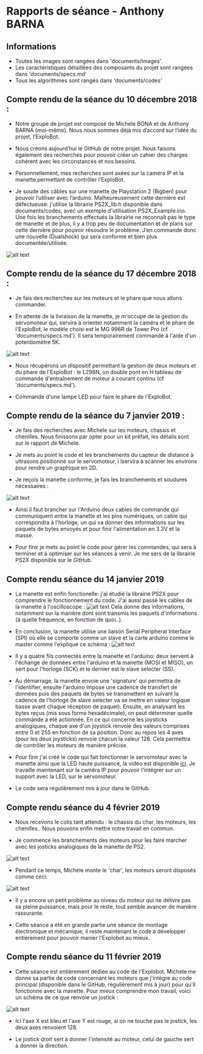 # Rapports de séance - Anthony BARNA

## Informations

* Toutes les images sont rangées dans 'documents/images'.
* Les caractéristiques détaillées des composants du projet sont rangées dans 'documents/specs.md'
* Tous les algorithmes sont rangés dans 'documents/codes'

## Compte rendu de la séance du 10 décembre 2018 :

* Notre groupe de projet est composé de Michele BONA et de Anthony BARNA (moi-même). Nous nous sommes déjà mis d’accord sur l’idée du projet, l’ExploBot.

* Nous créons aujourd’hui le GitHub de notre projet. Nous faisons également des recherches pour pouvoir créer un cahier des charges cohérent avec les circonstances et nos besoins.

* Personnellement, mes recherches sont axées sur la caméra IP et la manette permettant de contrôler l’ExploBot.

* Je soude des câbles sur une manette de Playstation 2 (Bigben) pour pouvoir l’utiliser avec l’arduino. Malheureusement cette dernière est défectueuse: j'utilise la librairie PS2X_lib.h disponible dans documents/codes, avec un exemple d'utilisation PS2X_Example.ino. Une fois les branchements effectués la librairie ne reconnaît pas le type de manette et de plus, il y a trop peu de documentation et de plans sur cette dernière pour pouvoir résoudre le problème. J’en commande donc une nouvelle (Dualshock) qui sera conforme et bien plus documentée/utilisée.

![alt text](https://raw.githubusercontent.com/MicheleBona/PEIP2_Arduino_ExploBot/master/documents/images/soudure2.jpg)

## Compte rendu de la séance du 17 décembre 2018 :

* Je fais des recherches sur les moteurs et le phare que nous allons commander.

* En attente de la livraison de la manette, je m'occupe de la gestion du servomoteur qui, servira à orienter notamment la caméra et le phare de l'ExploBot, le modèle choisi est le MG 996R de Tower Pro (cf 'documents/specs.md').
Il sera temporairement commandé à l'aide d'un potentiomètre 5K.

![alt text](https://raw.githubusercontent.com/MicheleBona/PEIP2_Arduino_ExploBot/master/documents/images/servo1.jpg)

* Nous récupérons un dispositif permettant la gestion de deux moteurs et du phare de l'ExploBot : le L298N, un double pont en H tableau de commande d'entraînement de moteur à courant continu (cf 'documents/specs.md').

* Commande d'une lampe LED pour faire le phare de l'ExploBot.

## Compte rendu de la séance du 7 janvier 2019 :

* Je fais des recherches avec Michele sur les moteurs, chassis et chenilles. Nous finissons par opter pour un kit préfait, les détails sont sur le rapport de Michele.

* Je mets au point le code et les branchements du capteur de distance à ultrasons positionné sur le servomoteur, i lservira à scanner les environs pour rendre un graphique en 2D.

* Je reçois la manette conforme, je fais les branchements et soudures nécessaires : 

![alt text](https://raw.githubusercontent.com/MicheleBona/PEIP2_Arduino_ExploBot/master/documents/images/branchement%20manette.jpg)

* Ainsi il faut brancher sur l'Arduino deux cables de commande qui communiquent entre la manette et les pins numériques, un cable qui correspondra à l'horloge, un qui va donner des informations sur les paquets de bytes envoyés et pour finir l'alimentation en 3.3V et la masse.

* Pour finir je mets au point le code pour gérer les commandes, qui sera à terminer et à optimiser sur les séances à venir. Je me sers de la librairie PS2X disponible sur le GitHub.


## Compte rendu séance du 14 janvier 2019

* La manette est enfin fonctionelle: j'ai étudié la librairie PS2X pour comprendre le fonctionnement du code. J'ai aussi passé les cables de la manette à l'oscilloscope :
![alt text](https://raw.githubusercontent.com/MicheleBona/PEIP2_Arduino_ExploBot/master/documents/images/oscilloscope%201.jpg)
Cela donne des informations, notamment sur la manière dont sont transmis les paquets d'informations (à quelle fréquence, en fonction de quoi..).

* En conclusion, la manette utilise une liaison Serial Peripheral Interface (SPI) où elle se comporte comme un slave et la carte arduino comme le master comme l'explique ce schéma : 
![alt text](https://raw.githubusercontent.com/MicheleBona/PEIP2_Arduino_ExploBot/master/documents/images/SPI.png)

* Il y a quatre fils connectés entre la manette et l'arduino: deux servent à l'échange de données entre l'arduino et la manette (MOSI et MISO), un sert pour l'horloge (SCK) et le dernier est le slave selecter (SS). 

* Au démarrage, la manette envoie une 'signature' qui permettra de l'identifier, ensuite l'arduino impose une cadence de transfert de données puis des paquets de bytes se transmettent en suivant la cadence de l'horloge (le slave selecter va se mettre en valeur logique basse avant chaque réception de paquet). Ensuite, en analysant les bytes reçus (mis sous forme hexadécimale), on peut déterminer quelle commande a été actionnée. En ce qui concerne les joysticks analogiques, chaque axe d'un joystick renvoie des valeurs comprises entre 0 et 255 en fonction de sa position. Donc au repos les 4 axes (pour les deux joysticks) renvoie chacun la valeur 128. Cela permettra de contrôler les moteurs de manière précise.

* Pour finir j'ai créé le code qui fait fonctionner le servomoteur avec la manette ainsi que la LED haute puissance, la vidéo est disponible [ici](https://youtu.be/iUmSV24hpvE). Je travaille maintenant sur la caméra IP pour pouvoir l'intégrer sur un support avec la LED, sur le servomoteur.

* Le code sera régulièrement mis à jour dans le GitHub.

## Compte rendu séance du 4 février 2019

* Nous recevons le colis tant attendu : le chassis du char, les moteurs, les chenilles.. Nous pouvons enfin mettre notre travail en commun. 

* Je commence les branchements des moteurs pour les faire marcher avec les josticks analogiques de la manette de PS2. 

![alt text](https://scontent-mrs1-1.xx.fbcdn.net/v/t1.15752-9/51150461_392252168194172_1247527384890998784_n.jpg?_nc_cat=101&_nc_ht=scontent-mrs1-1.xx&oh=b534cfb33e1a8cf85e95a14a7493b954&oe=5CED568A)

* Pendant ce temps, Michele monte le 'char', les moteurs seront disposés comme ceci: 

![alt text](https://scontent-mrs1-1.xx.fbcdn.net/v/t1.15752-9/51178873_243762909885456_5320521704357756928_n.jpg?_nc_cat=101&_nc_ht=scontent-mrs1-1.xx&oh=ae04c628d8f99c4bcb07c0931f5c2388&oe=5CF20671)

* Il y a encore un petit problème au niveau du moteur qui ne délivre pas sa pleine puissance, mais pour le reste, tout semble avancer de manière rassurante.

* Cette séance a été en grande partie une séance de montage électronique et mécanique, il reste maintenant le code à développer entièrement pour pouvoir manier l'Explobot au mieux.

## Compte rendu séance du 11 février 2019

* Cette séance est entièrement dédiée au code de l'Explobot. Michele me donne sa partie de code concernant les moteurs que j'intègre au code principal (disponible dans le GitHub, régulièrement mis à jour) pour qu'il fonctionne avec la manette. Pour mieux comprendre mon travail, voici un schéma de ce que renvoie un jostick :

![alt text](https://raw.githubusercontent.com/MicheleBona/PEIP2_Arduino_ExploBot/master/documents/images/sch%C3%A9maJoystick.png)

* Ici l'axe X est bleu et l'axe Y est rouge, si on ne touche pas le jostick, les deux axes renvoient 128.

* Le jostick droit sert à donner l'intensité au moteur, celui de gauche sert à donner la direction.

